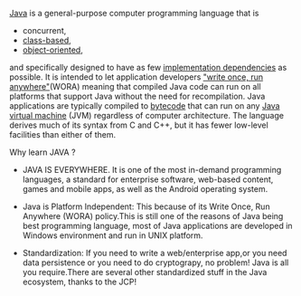 [Java](https://en.wikipedia.org/wiki/Java_(programming_language)) is a general-purpose computer programming language that is 
- concurrent, 
- [class-based](https://en.wikipedia.org/wiki/Class-based_programming), 
- [object-oriented](https://en.wikipedia.org/wiki/Object-oriented_programming), 

and specifically designed to have as few [implementation dependencies](http://www.java-tips.org/other-api-tips-100035/60-netbeans/1025-what-is-an-implementation-dependency-and-whathowwhen-should-i-use-one.html) as possible. It is intended to let application developers 
["write once, run anywhere"](https://en.wikipedia.org/wiki/Write_once,_run_anywhere)(WORA) meaning that compiled Java code can run on all platforms that support Java without the need for recompilation. Java applications are typically compiled to [bytecode](https://en.wikipedia.org/wiki/Bytecode) that can run on any [Java virtual machine](https://en.wikipedia.org/wiki/Java_virtual_machine) (JVM) regardless of computer architecture. The language derives much of its syntax from C and C++, but it has fewer low-level facilities than either of them.

Why learn JAVA ?

- JAVA IS EVERYWHERE. It is one of the most in-demand programming languages, a standard for enterprise software, web-based content, games and mobile apps, as well as the Android operating system. 

- Java is Platform Independent: This because of its Write Once, Run Anywhere (WORA) policy.This is still one of the reasons of Java being best programming language, most of Java applications are developed in Windows environment and run in UNIX platform.

- Standardization:
If you need to write a web/enterprise app,or you need data persistence or you need to do cryptograpy, no problem! Java is all you require.There are several other standardized stuff in the Java ecosystem, thanks to the JCP!





